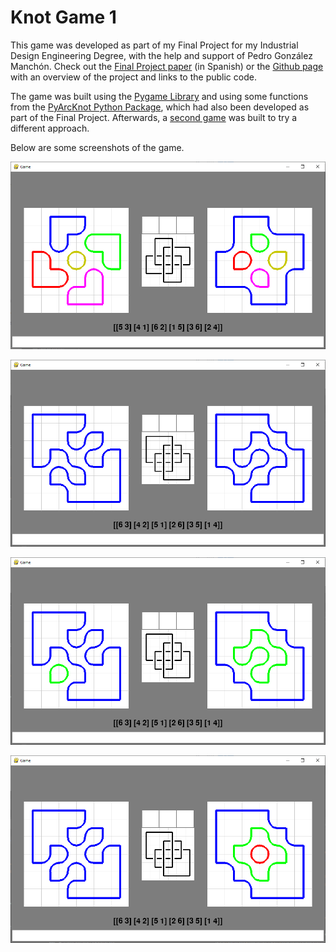 Knot Game 1
===

This game was developed as part of my Final Project for my Industrial Design Engineering Degree, with the help and support of Pedro González Manchón.
Check out the [Final Project paper](https://oa.upm.es/77063/) (in Spanish) or the [Github page](https://github.com/inigorrix/knots_final_project) with an overview of the project and links to the public code.

The game was built using the [Pygame Library](https://www.pygame.org/wiki/about) and using some functions from the [PyArcKnot Python Package](https://github.com/inigorrix/pyarcknot), which had also been developed as part of the Final Project.
Afterwards, a [second game](https://github.com/inigorrix/knot_game2) was built to try a different approach.

Below are some screenshots of the game.

![game1_1](https://github.com/inigorrix/knot_game1/blob/main/docs/game1.png?raw=true)

![game1_42c1](https://github.com/inigorrix/knot_game1/blob/main/docs/game42c1.png?raw=true)

![game1_42c2](https://github.com/inigorrix/knot_game1/blob/main/docs/game42c2.png?raw=true)

![game1_42c3](https://github.com/inigorrix/knot_game1/blob/main/docs/game42c3.png?raw=true)
